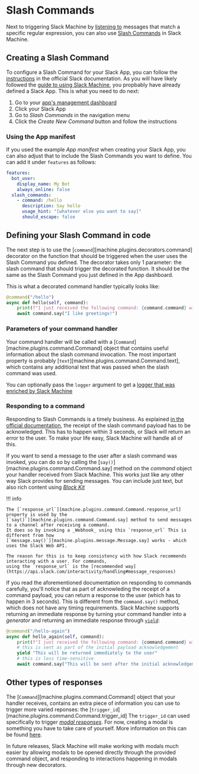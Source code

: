 # Slash Commands

Next to triggering Slack Machine by [listening to](listening.md) messages that match a specific regular expression,
you can also use [Slash Commands](https://api.slack.com/interactivity/slash-commands) in Slack Machine.

## Creating a Slash Command

To configure a Slash Command for your Slack App, you can follow the
[instructions](https://api.slack.com/interactivity/slash-commands#creating_commands) in the official Slack
documentation. As you will have likely followed the [guide to using Slack Machine](../user/usage.md), you propbably
have already defined a Slack App. This is what you need to do next:

1. Go to your [app's management dashboard](https://api.slack.com/apps)
2. Click your Slack App
3. Go to _Slash Commands_ in the navigation menu
4. Click the _Create New Command_ button and follow the instructions

### Using the App manifest

If you used the example _App manifest_ when creating your Slack App, you can also adjust that to include the Slash
Commands you want to define. You can add it under `features` as follows:

```yaml
features:
  bot_user:
    display_name: My Bot
    always_online: false
  slash_commands:
    - command: /hello
      description: Say hello
      usage_hint: "[whatever else you want to say]"
      should_escape: false
```

## Defining your Slash Command in code

The next step is to use the [`command`][machine.plugins.decorators.command] decorator on the function that should be
triggered when the user uses the Slash Command you defined. The decorator takes only 1 parameter: the slash command
that should trigger the decorated function. It should be the same as the Slash Command you just defined in the App
dashboard.

This is what a decorated command handler typically looks like:

```python
@command("/hello")
async def hello(self, command):
    print(f"I just received the following command: {command.command} with text {command.text}")
    await command.say("I like greetings!")
```

### Parameters of your command handler

Your command handler will be called with a [`Command`][machine.plugins.command.Command] object that contains useful
information about the slash command invocation. The most important property is probably
[`text`][machine.plugins.command.Command.text], which contains any additional text that was passed when the slash
command was used.

You can optionally pass the `logger` argument to get a
[logger that was enriched by Slack Machine](misc.md#using-loggers-provided-by-slack-machine-in-your-handler-functions)

### Responding to a command

Responding to Slash Commands is a timely business. As explained
[in the official documentation](https://api.slack.com/interactivity/slash-commands#responding_to_commands), the
receipt of the slash command payload has to be acknowledged. This has to happen within 3 seconds, or Slack will
return an error to the user. To make your life easy, Slack Machine will handle all of this.

If you want to send a message to the user after a slash command was invoked, you can do so by calling the
[`say()`][machine.plugins.command.Command.say] method on the _command_ object your handler received from Slack Machine.
This works just like any other way Slack provides for sending messages. You can include just text, but also rich
content using [_Block Kit_](https://api.slack.com/block-kit)

!!! info

    The [`response_url`][machine.plugins.command.Command.response_url] property is used by the
    [`say()`][machine.plugins.command.Command.say] method to send messages to a channel after receiving a command.
    It does so by invoking a _Webhook_ using this `response_url` This is different from how
    [`message.say()`][machine.plugins.message.Message.say] works - which uses the Slack Web API.

    The reason for this is to keep consistency with how Slack recommends interacting with a user. For commands,
    using the `response_url` is the [recommended way](https://api.slack.com/interactivity/handling#message_responses)

If you read the aforementioned documentation on responding to commands carefully, you'll notice that as part of
acknowleding the receipt of a command payload, you can return a response to the user (which has to happen in 3
seconds). This is different from the `command.say()` method, which does not have any timing requirements. Slack
Machine supports returning an immediate response by turning your command handler into a _generator_ and returning an
immediate response through [`yield`](https://docs.python.org/3/reference/simple_stmts.html#yield):

```python
@command("/hello-again")
async def hello_again(self, command):
    print(f"I just received the following command: {command.command} with text {command.text}")
    # this is sent as part of the initial payload acknowledgement
    yield "This will be returned immediately to the user"
    # this is less time-sensitive
    await command.say("This will be sent after the initial acknowledgement")
```

## Other types of responses

The [`Command`][machine.plugins.command.Command] object that your handler receives, contains an extra piece of
information you can use to trigger more varied reponses: the [`trigger_id`][machine.plugins.command.Command.trigger_id]
The `trigger_id` can used specifically to trigger
[_modal responses_](https://api.slack.com/interactivity/handling#modal_responses). For now, creating a modal is
something you have to take care of yourself. More information on this can be found
[here](https://api.slack.com/surfaces/modals/using).

In future releases, Slack Machine will make working with modals much easier by allowing modals to be opened directly
through the provided command object, and responding to interactions happening in modals through new decorators.
